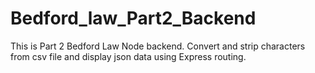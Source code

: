 # Bedford_law_Part2_Backend

This is Part 2 Bedford Law Node backend. Convert and strip characters from csv file and display json data using Express routing.

